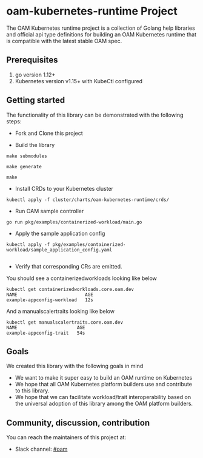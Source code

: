# oam-kubernetes-runtime Project

The OAM Kubernetes runtime project is a collection of Golang help libraries and official api type
 definitions for building an OAM Kubernetes runtime that is compatible with the latest stable
  OAM spec. 

## Prerequisites

1. go version 1.12+
2. Kubernetes version v1.15+ with KubeCtl configured 


## Getting started

The functionality of this library can be demonstrated with the following steps:

* Fork and Clone this project

* Build the library 

```shell
make submodules 

make generate

make
```

* Install CRDs to your Kubernetes cluster

```shell
kubectl apply -f cluster/charts/oam-kubernetes-runtime/crds/

```

* Run OAM sample controller
```
go run pkg/examples/containerized-workload/main.go
```

* Apply the sample application config

```
kubectl apply -f pkg/examples/containerized-workload/sample_application_config.yaml
 
```

* Verify that corresponding CRs are emitted. 

You should see a containerizedworkloads looking like below
```
kubectl get containerizedworkloads.core.oam.dev  
NAME                         AGE
example-appconfig-workload   12s
```

And a manualscalertraits looking like below
```
kubectl get manualscalertraits.core.oam.dev
NAME                      AGE
example-appconfig-trait   54s
```

## Goals
We created this library with the following goals in mind  
* We want to make it super easy to build an OAM runtime on Kubernetes
* We hope that all OAM Kubernetes platform builders use and contribute to this library. 
* We hope that we can facilitate workload/trait interoperability based on the universal adoption
 of this library among the OAM platform builders.

 
## Community, discussion, contribution
You can reach the maintainers of this project at:
* Slack channel: [#oam](https://crossplane.slack.com/#oam)
